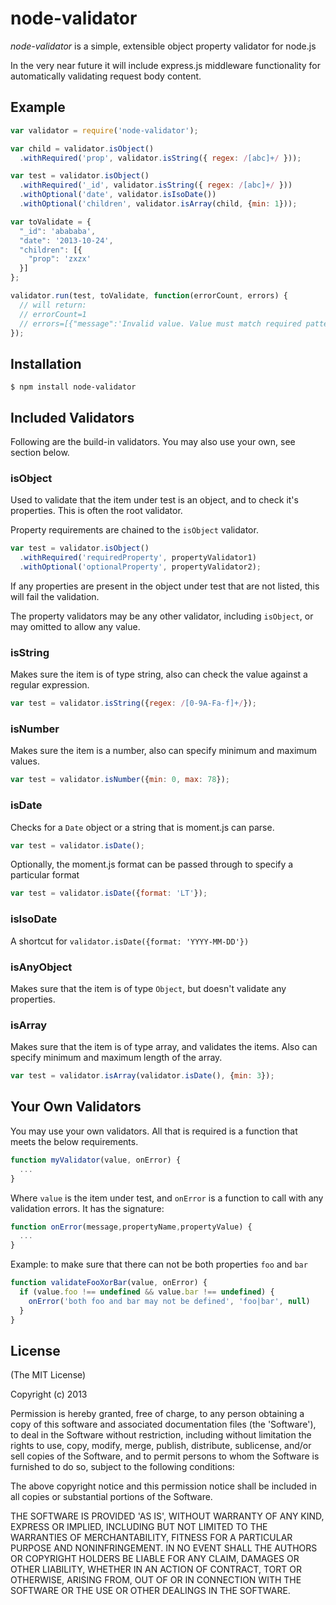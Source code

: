 # node-validator

_node-validator_ is a simple, extensible object property validator for node.js

In the very near future it will include express.js middleware functionality for automatically validating request body content.

## Example
```javascript
var validator = require('node-validator');

var child = validator.isObject()
  .withRequired('prop', validator.isString({ regex: /[abc]+/ }));

var test = validator.isObject()
  .withRequired('_id', validator.isString({ regex: /[abc]+/ }))
  .withOptional('date', validator.isIsoDate())
  .withOptional('children', validator.isArray(child, {min: 1}));

var toValidate = {
  "_id": 'abababa',
  "date": '2013-10-24',
  "children": [{
    "prop": 'zxzx'
  }]
};

validator.run(test, toValidate, function(errorCount, errors) {
  // will return:
  // errorCount=1
  // errors=[{"message":'Invalid value. Value must match required pattern.',"parameter":'children[0].prop',"value":'zxzx'}]
});
```
## Installation

    $ npm install node-validator

## Included Validators

Following are the build-in validators. You may also use your own, see section below.

### isObject

Used to validate that the item under test is an object, and to check it's properties. This is often the root validator.

Property requirements are chained to the `isObject` validator.

```javascript
var test = validator.isObject()
  .withRequired('requiredProperty', propertyValidator1)
  .withOptional('optionalProperty', propertyValidator2);
```

If any properties are present in the object under test that are not listed, this will fail the validation.

The property validators may be any other validator, including `isObject`, or may omitted to allow any value.

### isString

Makes sure the item is of type string, also can check the value against a regular expression.

```javascript
var test = validator.isString({regex: /[0-9A-Fa-f]+/});
```

### isNumber

Makes sure the item is a number, also can specify minimum and maximum values.

```javascript
var test = validator.isNumber({min: 0, max: 78});
```

### isDate

Checks for a `Date` object or a string that is moment.js can parse.

```javascript
var test = validator.isDate();
```

Optionally, the moment.js format can be passed through to specify a particular format

```javascript
var test = validator.isDate({format: 'LT'});
```

### isIsoDate

A shortcut for `validator.isDate({format: 'YYYY-MM-DD'})`

### isAnyObject

Makes sure that the item is of type `Object`, but doesn't validate any properties.

### isArray

Makes sure that the item is of type array, and validates the items. Also can specify minimum and maximum length of the array.

```javascript
var test = validator.isArray(validator.isDate(), {min: 3});
```

## Your Own Validators

You may use your own validators. All that is required is a function that meets the below requirements.

```javascript
function myValidator(value, onError) {
  ...
}
```

Where `value` is the item under test, and `onError` is a function to call with any validation errors. It has the signature:

```javascript
function onError(message,propertyName,propertyValue) {
  ...
}
```

Example: to make sure that there can not be both properties `foo` and `bar`

```javascript
function validateFooXorBar(value, onError) {
  if (value.foo !== undefined && value.bar !== undefined) {
    onError('both foo and bar may not be defined', 'foo|bar', null)
  }
}
```

## License

(The MIT License)

Copyright (c) 2013

Permission is hereby granted, free of charge, to any person obtaining
a copy of this software and associated documentation files (the
'Software'), to deal in the Software without restriction, including
without limitation the rights to use, copy, modify, merge, publish,
distribute, sublicense, and/or sell copies of the Software, and to
permit persons to whom the Software is furnished to do so, subject to
the following conditions:

The above copyright notice and this permission notice shall be
included in all copies or substantial portions of the Software.

THE SOFTWARE IS PROVIDED 'AS IS', WITHOUT WARRANTY OF ANY KIND,
EXPRESS OR IMPLIED, INCLUDING BUT NOT LIMITED TO THE WARRANTIES OF
MERCHANTABILITY, FITNESS FOR A PARTICULAR PURPOSE AND NONINFRINGEMENT.
IN NO EVENT SHALL THE AUTHORS OR COPYRIGHT HOLDERS BE LIABLE FOR ANY
CLAIM, DAMAGES OR OTHER LIABILITY, WHETHER IN AN ACTION OF CONTRACT,
TORT OR OTHERWISE, ARISING FROM, OUT OF OR IN CONNECTION WITH THE
SOFTWARE OR THE USE OR OTHER DEALINGS IN THE SOFTWARE.